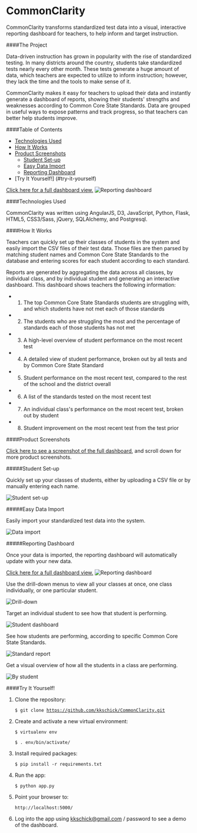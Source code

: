CommonClarity
=============

CommonClarity transforms standardized test data into a visual, interactive reporting dashboard for teachers, to help inform and target instruction.

####The Project

Data-driven instruction has grown in popularity with the rise of standardized testing. In many districts around the country, students take standardized tests nearly every other month. These tests generate a huge amount of data, which teachers are expected to utilize to inform instruction; however, they lack the time and the tools to make sense of it.

CommonClarity makes it easy for teachers to upload their data and instantly generate a dashboard of reports, showing their students' strengths and weaknesses according to Common Core State Standards. Data are grouped in useful ways to expose patterns and track progress, so that teachers can better help students improve.

####Table of Contents
- [Technologies Used](#technologies-used)
- [How It Works](#how-it-works)
- [Product Screenshots](#product-screenshots)
  - [Student Set-up](#student-set-up)
  - [Easy Data Import](#easy-data-import)
  - [Reporting Dashboard](#reporting-dashboard)
- [Try It Yourself!] (#try-it-yourself)

[Click here for a full dashboard view.](http://i.imgur.com/r8C9qb4.jpg)
![Reporting dashboard](/static/screenshots/all_cohorts_dashboard.png)

####Technologies Used

CommonClarity was written using AngularJS, D3, JavaScript, Python, Flask, HTML5, CSS3/Sass, jQuery, SQLAlchemy, and Postgresql.

####How It Works

Teachers can quickly set up their classes of students in the system and easily import the CSV files of their test data. Those files are then parsed by matching student names and Common Core State Standards to the database and entering scores for each student according to each standard.

Reports are generated by aggregating the data across all classes, by individual class, and by individual student and generating an interactive dashboard. This dashboard shows teachers the following information:
 - 1) The top Common Core State Standards students are struggling with, and which students have not met each of those standards
 - 2) The students who are struggling the most and the percentage of standards each of those students has not met
 - 3) A high-level overview of student performance on the most recent test
 - 4) A detailed view of student performance, broken out by all tests and by Common Core State Standard
 - 5) Student performance on the most recent test, compared to the rest of the school and the district overall
 - 6) A list of the standards tested on the most recent test
 - 7) An individual class's performance on the most recent test, broken out by student
 - 8) Student improvement on the most recent test from the test prior

####Product Screenshots

[Click here to see a screenshot of the full dashboard](http://i.imgur.com/r8C9qb4.jpg), and scroll down for more product screenshots.

#####Student Set-up

Quickly set up your classes of students, either by uploading a CSV file or by manually entering each name.

![Student set-up](/static/screenshots/set_up_students.png)

#####Easy Data Import

Easily import your standardized test data into the system.

![Data import](/static/screenshots/import_test_data.png)

#####Reporting Dashboard

Once your data is imported, the reporting dashboard will automatically update with your new data.

[Click here for a full dashboard view.](http://i.imgur.com/r8C9qb4.jpg)
![Reporting dashboard](/static/screenshots/all_cohorts_dashboard.png)

Use the drill-down menus to view all your classes at once, one class individually, or one particular student.

![Drill-down](/static/screenshots/drill_down.png)

Target an individual student to see how that student is performing.

![Student dashboard](/static/screenshots/student_dashboard.png)

See how students are performing, according to specific Common Core State Standards.

![Standard report](/static/screenshots/standards_report.png)

Get a visual overview of how all the students in a class are performing.

![By student](/static/screenshots/class_perf_by_student.png)


####Try It Yourself!

1. Clone the repository:

    <code>$ git clone https://github.com/kkschick/CommonClarity.git</code>

2. Create and activate a new virtual environment:

    <code>$ virtualenv env</code>
    
    <code>$ . env/bin/activate/</code>
    
3. Install required packages:

    <code>$ pip install -r requirements.txt</code>

3. Run the app:

    <code>$ python app.py</code>

4. Point your browser to:

    <code>http://localhost:5000/</code>

5. Log into the app using kkschick@gmail.com / password to see a demo of the dashboard.
